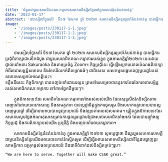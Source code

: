 ```yaml
---
title: 'ជំនួបជាមួយសមាជិកគណៈកម្មាការសមាគមនិស្សិតខ្មែរនៅប្រទេសជប៉ុនតំបន់កាន់តូ'
date: '2023-01-17'
abstract: 'នារសៀលថ្ងៃសៅរ៍  ទី១៧ ខែមករា ឆ្នាំ ២០២៣ សមាគមនិស្សិតខ្មររប្រចាំតំបន់កាន់តូ បានធ្វើការប្រជុំពិភាក្សាជាលើកដំបូង ជាមួយសមាជិកគណៈកម្មាការរបស់ខ្លួន ក្នុ​ងអាណត្តិឆ្នាំ២០២៣ នេះ​ ដោយផ្ទាល់នៅអគារ Sakuraoka និងតាមប្រព័ន្ធ​ Zoom។'
image: 
    - '/images/posts/230117-1-1.jpeg'
    - '/images/posts/230117-1-2.jpeg'
    - '/images/posts/230117-1-3.jpeg'
---
```


　　នារសៀលថ្ងៃសៅរ៍  ទី១៧ ខែមករា ឆ្នាំ ២០២៣ សមាគមនិស្សិតខ្មររប្រចាំតំបន់កាន់តូ បានធ្វើការប្រជុំពិភាក្សាជាលើកដំបូង ជាមួយសមាជិកគណៈកម្មាការរបស់ខ្លួន ក្នុ​ងអាណត្តិឆ្នាំ២០២៣ នេះ​ ដោយផ្ទាល់នៅអគារ Sakuraoka និងតាមប្រព័ន្ធ​ Zoom។
កិច្ចប្រជុំនេះ  ធ្វើឡើងក្រោមគោលបំណងពិភាក្សាអំពីរចនាសម្ពន្ធ័សមាគម​ និងចែករំលែកអំពីគម្រោងធំៗ ជាពិសេស បេសកម្មសង្ខេបពេញមួយឆ្នាំរបស់សមាគមសម្រាប់អាណត្តិនេះ។  
ទន្ទឹមនឹងនេះ កិច្ចពិភាក្សា បានបញ្ចប់ទៅដោយរលូន ព្រមទាំងសម្រេចបាននូវការបែងចែករចនាសម្ព័ន្ធរបស់សមាជិកគណៈកម្មាការ ទៅតាមផ្នែកនីមួយៗ។

　　ក្នុងឱកាសនេះដែរ សមាជិកនៃគណៈកម្មាការទាំងអស់របស់យេីង  ដែលសុទ្ធសឹងតែ​និស្សិត​ពោរពេញទៅដោយទេពកោសល្យ និងសមត្ថភា​​ព បានប្តេជ្ញាចិត្តក្នុងការចូលរួម និងសហការគ្នាអោយបានល្អពេញមួយឆ្នាំ ដេីម្បីធានាអោយបាននូវប្រយោជន៍​ និង​វឌ្ឍនភាពរបស់សមាគម។
ឆ្លៀតក្នុងឱកាសនេះដែរ​ សមាគមសូមថ្លែងអំណរគុណសម្រាប់ការចូលរួមជ្រោមជ្រែងរបស់សមាជិកទាំងអស់ ដែលបានញ៊ាំងឲ្យកិច្ចប្រជុំ និងការពិភាក្សាបស់យើង ប្រព្រឹត្តិ​ និងបញ្ចប់ទៅដោយតម្លាភាព។

　　សមាគមនិស្សិតខ្មែរនៃតំបន់កាន់តូ ក្នុងអាណត្តិឆ្នាំ ២០២៣ សូមបេ្តជ្ញាថា នឹងរួបរួមសហការសាមគ្គីជាមួយនិស្សិតខ្មែរយេីង​អោយបានកាន់តែស្អិតរមួត​ ដើម្បីធ្វេីអោយសមាគមនិស្សិត​ ជាទីន្លែងបង្ហាញនូវសាមគ្គីភា​​ព ​ជម្រុកផ្តល់ផលប្រយោជន៍​ និងជាទីពំនាក់ដល់និស្សិតគ្រប់ៗរូប។ 

    “We are here to serve. Together will make CSAK great.”